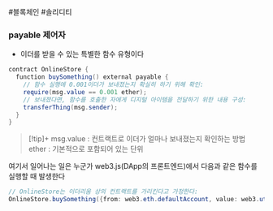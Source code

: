 ---
---

#블록체인 #솔리디티 

### payable 제어자
+ 이더를 받을 수 있는 특별한 함수 유형이다
```Java
contract OnlineStore {  
  function buySomething() external payable {  
    // 함수 실행에 0.001이더가 보내졌는지 확실히 하기 위해 확인:  
    require(msg.value == 0.001 ether);  
    // 보내졌다면, 함수를 호출한 자에게 디지털 아이템을 전달하기 위한 내용 구성:  
    transferThing(msg.sender);  
  }  
}
```

> [!tip]+ 
> msg.value : 컨트랙트로 이더가 얼마나 보내졌는지 확인하는 방법
> ether : 기본적으로 포함되어 있는 단위

여기서 일어나는 일은 누군가 web3.js(DApp의 프론트엔드)에서 다음과 같은 함수를 실행할 때 발생한다
``` Java
// OnlineStore는 이더리움 상의 컨트랙트를 가리킨다고 가정한다:
OnlineStore.buySomething({from: web3.eth.defaultAccount, value: web3.utils.toWei(0.001)})
```
